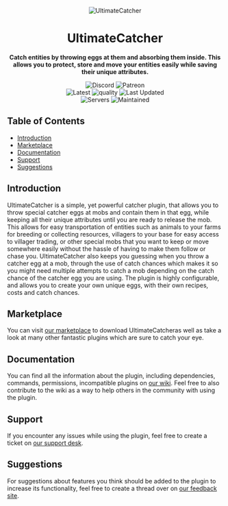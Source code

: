 <p align="center">
<img src="https://cdn2.craftaro.com/products/ultimatecatcher/fcvc4iOEf9kFRk25JldPCjioWP0FdGvA032nbDkw.png" alt="UltimateCatcher" />
</p>
<h1 align="center">UltimateCatcher</h1>

<p align="center">
  <b>Catch entities by throwing eggs at them and absorbing them inside. This allows you to protect, store and move your entities easily while saving their unique attributes.</b>

<p align="center">
<img alt="Discord" src="https://img.shields.io/discord/293212540723396608?color=7289DA&label=Discord&logo=discord&logoColor=7289DA&link=https://discord.gg/craftaro"> <img alt="Patreon" src="https://img.shields.io/badge/-Support_on_Patreon-F96854.svg?logo=patreon&style=flat&logoColor=white&link=https://wwww.patreon.com/craftaro">  <br/> <img alt="Latest" src="https://img.shields.io/badge/-ver_1.4.1-4078C0.svg?logo=github&style=flat&logoColor-white&color=blue&label=Latest&labelColor=black"> <img alt="quality" src="https://img.shields.io/codacy/grade/ce6ea5c454ca425cb6d12ea84e89b836"> <img alt="Last Updated" src="https://img.shields.io/github/last-commit/craftaro/UltimateCatcher"> <br/> <img alt="Servers" src="https://img.shields.io/bstats/servers/4802"> <img alt="Maintained" src="https://img.shields.io/maintenance/yes/2020"> 

<br />

## Table of Contents 

* [Introduction](#introduction)
* [Marketplace](#marketplace)
* [Documentation](#documentation)
* [Support](#support)
* [Suggestions](#suggestions)

## Introduction
UltimateCatcher is a simple, yet powerful catcher plugin, that allows you to throw special catcher eggs at mobs and contain them in that egg, while keeping all their unique attributes until you are ready to release the mob. This allows for easy transportation of entities such as animals to your farms for breeding or collecting resources, villagers to your base for easy access to villager trading, or other special mobs that you want to keep or move somewhere easily without the hassle of having to make them follow or chase you. UltimateCatcher also keeps you guessing when you throw a catcher egg at a mob, through the use of catch chances which makes it so you might need multiple attempts to catch a mob depending on the catch chance of the catcher egg you are using. The plugin is highly configurable, and allows you to create your own unique eggs, with their own recipes, costs and catch chances. 

## Marketplace
You can visit [our marketplace](https://craftaro.com/marketplace/product/ultimatecatcher-the-ultimate-catching-plugin.51) to download UltimateCatcheras well as take a look at many other fantastic plugins which are sure to catch your eye.

## Documentation
You can find all the information about the plugin, including dependencies, commands, permissions, incompatible plugins on [our wiki](https://wiki.craftaro.com/Ultimate_Catcher). Feel free to also contribute to the wiki as a way to help others in the community with using the plugin.
  
## Support
If you encounter any issues while using the plugin, feel free to create a ticket on [our support desk](https://support.craftaro.com).

## Suggestions
For suggestions about features you think should be added to the plugin to increase its functionality, feel free to create a thread over on [our feedback site](https://feedback.craftaro.com).
